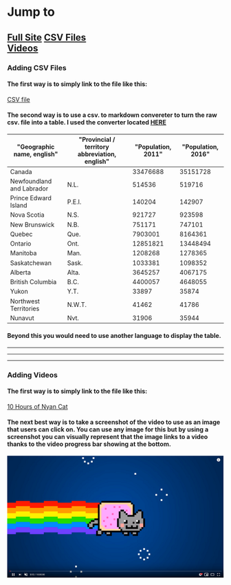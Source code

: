 # Jump to  
[Full Site](https://brockdsl.github.io/GitHub-Tips-and-Tricks/)
[CSV Files](#adding-csv-files)  
[Videos](#adding-videos)
-----


### Adding CSV Files

#### The first way is to simply link to the file like this: 

[CSV file](census_data.csv)

#### The second way is to use a csv. to markdown convereter to turn the raw csv. file into a table.  I used the converter located [HERE](https://donatstudios.com/CsvToMarkdownTable)

| "Geographic name, english" | "Provincial / territory abbreviation, english" | "Population, 2011" | "Population, 2016" | 
|----------------------------|------------------------------------------------|--------------------|--------------------| 
| Canada                     |                                                | 33476688           | 35151728           | 
| Newfoundland and Labrador  | N.L.                                           | 514536             | 519716             | 
| Prince Edward Island       | P.E.I.                                         | 140204             | 142907             | 
| Nova Scotia                | N.S.                                           | 921727             | 923598             | 
| New Brunswick              | N.B.                                           | 751171             | 747101             | 
| Quebec                     | Que.                                           | 7903001            | 8164361            | 
| Ontario                    | Ont.                                           | 12851821           | 13448494           | 
| Manitoba                   | Man.                                           | 1208268            | 1278365            | 
| Saskatchewan               | Sask.                                          | 1033381            | 1098352            | 
| Alberta                    | Alta.                                          | 3645257            | 4067175            | 
| British Columbia           | B.C.                                           | 4400057            | 4648055            | 
| Yukon                      | Y.T.                                           | 33897              | 35874              | 
| Northwest Territories      | N.W.T.                                         | 41462              | 41786              | 
| Nunavut                    | Nvt.                                           | 31906              | 35944              | 


#### Beyond this you would need to use another language to display the table.

-----
-----
-----

### Adding Videos

#### The first way is to simply link to the file like this: 

[10 Hours of Nyan Cat](https://www.youtube.com/watch?v=SkgTxQm9DWM)


#### The next best way is to take a screenshot of the video to use as an image that users can click on.  You can use any image for this but by using a screenshot you can visually represent that the image links to a video thanks to the video progress bar showing at the bottom.

[![10 Hours of Nyan Cat](Nyancat_screenshot.png)](https://www.youtube.com/watch?v=SkgTxQm9DWM)
